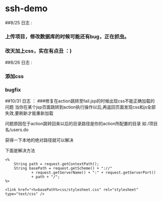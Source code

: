 # ssh-demo

##8/25 日志 :
###	上传项目，修改数据库的时候可能还有bug，正在抓虫。
###	改天加上css，实在有点丑 ：)

##8/26 日志 :
###	添加css
###	bugfix

##10/31 日志 ：
###修复在action跳转至fail.jsp的时候出现css不能正确加载的问题 
当你在某个jsp页面跳转到action执行操作以后,再返回页面发现css和js全部失效,要刷新才能重新加载


问题原因在于action跳转回来以后的目录路径是你的action所配置的目录 如  /项目名/users.do


获得一下本地的绝对路径就可以解决


下面是解决方法



    <%  
        String path = request.getContextPath();  
        String basePath = request.getScheme() + "://"  
                + request.getServerName() + ":" + request.getServerPort()  
                + path + "/";  
    %>  
      
    <link href="<%=basePath%>css/stylesheet.css" rel="stylesheet" type="text/css" /> 

